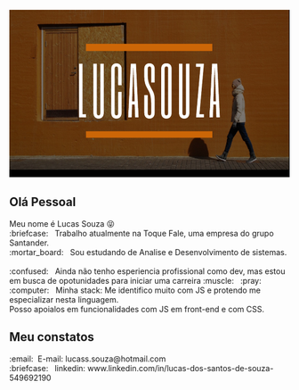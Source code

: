 <p align="center">
  <img src="https://github.com/Lucasssouza95/Lucasssouza95/blob/master/logo.png" height="300" width="700" alt="Unform" />
</p>

<h2>Olá Pessoal</h2>
<p>
  Meu nome é Lucas Souza 😝<br>
  :briefcase: &nbsp; Trabalho atualmente na Toque Fale, uma empresa do grupo Santander. <br>
  :mortar_board: &nbsp; Sou estudando de Analise e Desenvolvimento de sistemas. <br><br>
  :confused: &nbsp; Ainda não tenho esperiencia profissional como dev, mas estou em busca de opotunidades para iniciar uma carreira :muscle: &nbsp; :pray: <br>
  :computer: &nbsp; Minha stack: Me identifico muito com JS e protendo me especializar nesta linguagem. <br>
  Posso apoialos em funcionalidades com JS em front-end e com CSS.
</p>

<h2>Meu constatos</h2>

<p>
  :email: &nbsp;E-mail: lucass.souza@hotmail.com <br>
  :briefcase: &nbsp; linkedin: www.linkedin.com/in/lucas-dos-santos-de-souza-549692190
</p>
